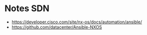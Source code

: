 # Notes SDN

* https://developer.cisco.com/site/nx-os/docs/automation/ansible/
* https://github.com/datacenter/Ansible-NXOS
